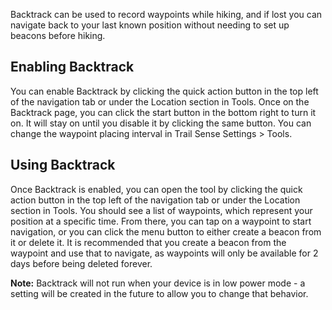 Backtrack can be used to record waypoints while hiking, and if lost you can navigate back to your last known position without needing to set up beacons before hiking.

## Enabling Backtrack

You can enable Backtrack by clicking the quick action button in the top left of the navigation tab or under the Location section in Tools. Once on the Backtrack page, you can click the start button in the bottom right to turn it on. It will stay on until you disable it by clicking the same button. You can change the waypoint placing interval in Trail Sense Settings > Tools.

## Using Backtrack

Once Backtrack is enabled, you can open the tool by clicking the quick action button in the top left of the navigation tab or under the Location section in Tools. You should see a list of waypoints, which represent your position at a specific time. From there, you can tap on a waypoint to start navigation, or you can click the menu button to either create a beacon from it or delete it. It is recommended that you create a beacon from the waypoint and use that to navigate, as waypoints will only be available for 2 days before being deleted forever.

**Note:** Backtrack will not run when your device is in low power mode - a setting will be created in the future to allow you to change that behavior.
